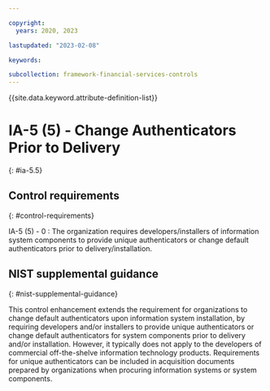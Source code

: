 ```yaml
---

copyright:
  years: 2020, 2023

lastupdated: "2023-02-08"

keywords:

subcollection: framework-financial-services-controls
---
```


{{site.data.keyword.attribute-definition-list}}

               
# IA-5 (5) - Change Authenticators Prior to Delivery
{: #ia-5.5}

## Control requirements
{: #control-requirements}

IA-5 (5) - 0
    : The organization requires developers/installers of information system components to provide unique authenticators or change default authenticators prior to delivery/installation.

## NIST supplemental guidance
{: #nist-supplemental-guidance}

This control enhancement extends the requirement for organizations to change default authenticators upon information system installation, by requiring developers and/or installers to provide unique authenticators or change default authenticators for system components prior to delivery and/or installation. However, it typically does not apply to the developers of commercial off-the-shelve information technology products. Requirements for unique authenticators can be included in acquisition documents prepared by organizations when procuring information systems or system components.





